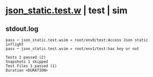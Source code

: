 # [json_static.test.w](../../../../../tests/valid/json_static.test.w) | test | sim

## stdout.log
```log
pass ─ json_static.test.wsim » root/env0/test:Access Json static inflight
pass ─ json_static.test.wsim » root/env1/test:has key or not             

Tests 2 passed (2)
Snapshots 1 skipped
Test Files 1 passed (1)
Duration <DURATION>
```

